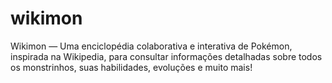 # wikimon
Wikimon — Uma enciclopédia colaborativa e interativa de Pokémon, inspirada na Wikipedia, para consultar informações detalhadas sobre todos os monstrinhos, suas habilidades, evoluções e muito mais!
